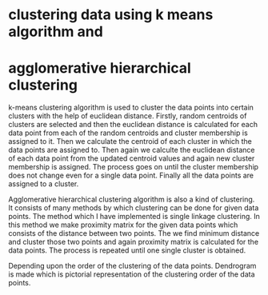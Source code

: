 # clustering data using k means algorithm and
# agglomerative hierarchical clustering
k-means clustering algorithm is used to cluster the data points into certain clusters with the help of euclidean distance. 
Firstly, random centroids of clusters are selected and then the euclidean distance is calculated for each data point from each of the random centroids and cluster membership is assigned to it. Then we calculate the centroid of each cluster in which the data points are assigned to. Then again we calculte the euclidean distance of each data point from the updated centroid values and again new cluster membership is assigned. The process goes on until the cluster membership does not change even for a single data point. Finally all the data points are assigned to a cluster.

Agglomerative hierarchical clustering algorithm is also a kind of clustering. It consists of many methods by which clustering can be done for given data points. The method which I have implemented is single linkage clustering. In this method we make proximity matrix for the given data points which consists of the distance between two points. The we find minimum distance and cluster those two points and again proximity matrix is calculated for the data points. The process is repeated until one single cluster is obtained.

Depending upon the order of the clustering of the data points. Dendrogram is made which is pictorial representation of the clustering order of the data points.
